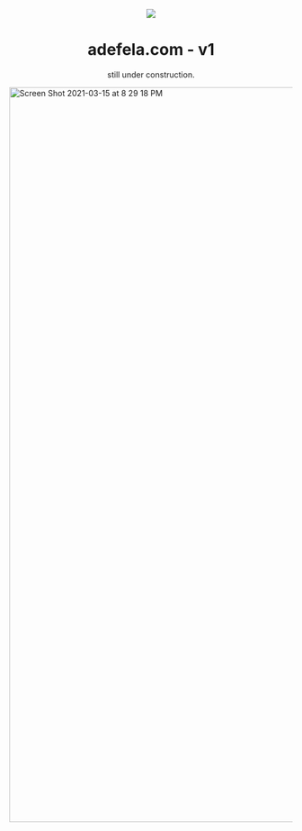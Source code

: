 <p align="center">
  <img src="https://img.icons8.com/color/48/000000/magritte.png"/>
</p>
<h1 align="center">
  adefela.com - v1
</h1>
<p align="center">
  still under construction.
</p>

<img width="1306" alt="Screen Shot 2021-03-15 at 8 29 18 PM" src="![Adefela](https://github.com/AdefelaFakorode/Adefela/assets/102834064/31a25de2-2b5f-4e61-b0dc-55818e003293)">
